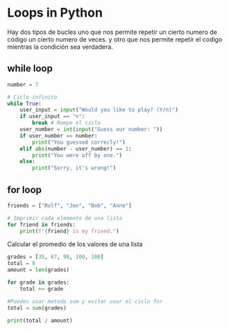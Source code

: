 # Loops in Python

Hay dos tipos de bucles uno que nos permite repetir un cierto numero de código un cierto numero de veces. y otro que nos permite repetir el codigo mientras la condición sea verdadera.

## while loop

```python
number = 7

# Ciclo infinito
while True:
    user_input = input("Would you like to play? (Y/n)")
    if user_input == "n":
        break # Rompe el ciclo
    user_number = int(input("Guess our number: "))
    if user_number == number:
        print("You guessed correcly!")
    elif abs(number - user_number) == 1:
        print("You were off by one.")
    else:
        print("Sorry, it's wrong!")

```

## for loop

```python
friends = ["Rolf", "Jen", "Bob", "Anne"]

# Imprimir cada elemento de una lista
for friend in friends:
    print(f"{friend} is my friend.")
```

Calcular el promedio de los valores de una lista

```python
grades = [35, 67, 98, 100, 100]
total = 0
amount = len(grades)

for grade in grades:
    total += grade

#Puedes usar metodo sum y evitar usar el ciclo for
total = sum(grades)

print(total / amount)
```